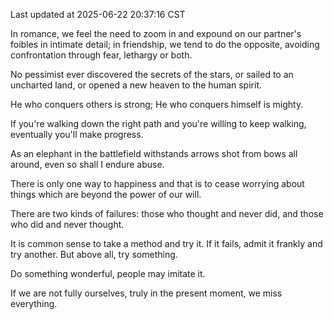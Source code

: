 Last updated at 2025-06-22 20:37:16 CST

In romance, we feel the need to zoom in and expound on our partner's foibles in intimate detail; in friendship, we tend to do the opposite, avoiding confrontation through fear, lethargy or both.

No pessimist ever discovered the secrets of the stars, or sailed to an uncharted land, or opened a new heaven to the human spirit.

He who conquers others is strong; He who conquers himself is mighty.

If you're walking down the right path and you're willing to keep walking, eventually you'll make progress.

As an elephant in the battlefield withstands arrows shot from bows all around, even so shall I endure abuse.

There is only one way to happiness and that is to cease worrying about things which are beyond the power of our will.

There are two kinds of failures: those who thought and never did, and those who did and never thought.

It is common sense to take a method and try it. If it fails, admit it frankly and try another. But above all, try something.

Do something wonderful, people may imitate it.

If we are not fully ourselves, truly in the present moment, we miss everything.

